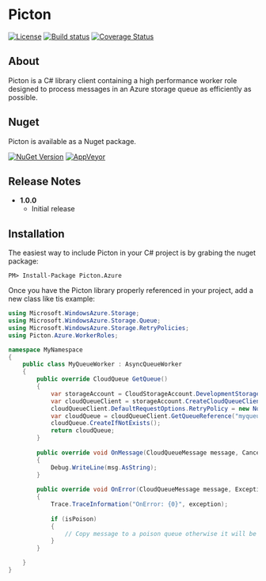 # Picton

[![License](https://img.shields.io/badge/license-MIT-blue.svg)](http://jericho.mit-license.org/)
[![Build status](https://ci.appveyor.com/api/projects/status/2tl8wuancvf3awap?svg=true)](https://ci.appveyor.com/project/Jericho/picton)
[![Coverage Status](https://coveralls.io/repos/github/Jericho/Picton/badge.svg?branch=master)](https://coveralls.io/github/Jericho/Picton?branch=master)

## About

Picton is a C# library client containing a high performance worker role designed to process messages in an Azure storage queue as efficiently as possible.

## Nuget

Picton is available as a Nuget package.

[![NuGet Version](http://img.shields.io/nuget/v/Picton.svg)](https://www.nuget.org/packages/Picton/)
[![AppVeyor](https://img.shields.io/appveyor/ci/Jericho/picton.svg)](https://ci.appveyor.com/project/Jericho/picton)

## Release Notes

+ **1.0.0**
	- Initial release

## Installation

The easiest way to include Picton in your C# project is by grabing the nuget package:

```
PM> Install-Package Picton.Azure
```

Once you have the Picton library properly referenced in your project, add a new class like tis example:

```csharp
using Microsoft.WindowsAzure.Storage;
using Microsoft.WindowsAzure.Storage.Queue;
using Microsoft.WindowsAzure.Storage.RetryPolicies;
using Picton.Azure.WorkerRoles;

namespace MyNamespace
{
	public class MyQueueWorker : AsyncQueueWorker
	{
		public override CloudQueue GetQueue()
		{
			var storageAccount = CloudStorageAccount.DevelopmentStorageAccount;
			var cloudQueueClient = storageAccount.CreateCloudQueueClient();
			cloudQueueClient.DefaultRequestOptions.RetryPolicy = new NoRetry();
			var cloudQueue = cloudQueueClient.GetQueueReference("myqueue");
			cloudQueue.CreateIfNotExists();
			return cloudQueue;
		}
		
		public override void OnMessage(CloudQueueMessage message, CancellationToken cancellationToken = default(CancellationToken))
		{
			Debug.WriteLine(msg.AsString);
		}
		
		public override void OnError(CloudQueueMessage message, Exception exception, bool isPoison)
		{
			Trace.TraceInformation("OnError: {0}", exception);
			
			if (isPoison)
			{
				// Copy message to a poison queue otherwise it will be lost forever
			}
		}

	}
}
```
